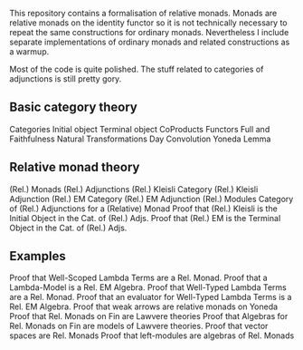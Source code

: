 This repository contains a formalisation of relative monads. Monads
are relative monads on the identity functor so it is not technically
necessary to repeat the same constructions for ordinary
monads. Nevertheless I include separate implementations of ordinary
monads and related constructions as a warmup.

Most of the code is quite polished. The stuff related to categories of
adjunctions is still pretty gory.

Basic category theory
---------------------
Categories
Initial object
Terminal object
CoProducts
Functors
Full and Faithfulness
Natural Transformations
Day Convolution
Yoneda Lemma

Relative monad theory
---------------------
(Rel.) Monads
(Rel.) Adjunctions
(Rel.) Kleisli Category
(Rel.) Kleisli Adjunction
(Rel.) EM Category
(Rel.) EM Adjunction
(Rel.) Modules
Category of (Rel.) Adjunctions for a (Relative) Monad
Proof that (Rel.) Kleisli is the Initial Object in the Cat. of (Rel.) Adjs.
Proof that (Rel.) EM is the Terminal Object in the Cat. of (Rel.) Adjs.

Examples
--------
Proof that Well-Scoped Lambda Terms are a Rel. Monad.
Proof that a Lambda-Model is a Rel. EM Algebra.
Proof that Well-Typed Lambda Terms are a Rel. Monad.
Proof that an evaluator for Well-Typed Lambda Terms is a Rel. EM Algebra.
Proof that weak arrows are relative monads on Yoneda
Proof that Rel. Monads on Fin are Lawvere theories
Proof that Algebras for Rel. Monads on Fin are models of Lawvere theories.
Proof that vector spaces are Rel. Monads
Proof that left-modules are algebras of Rel. Monads